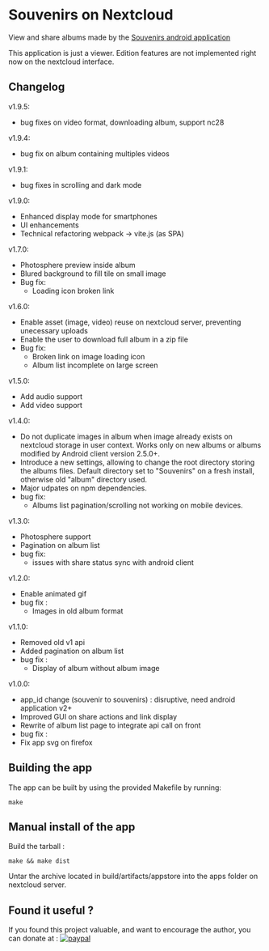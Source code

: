 # Souvenirs on Nextcloud

View and share albums made by the [Souvenirs android application](https://github.com/zorgluf/souvenirs-android)

This application is just a viewer. Edition features are not implemented right now on the nextcloud interface.

## Changelog

v1.9.5:
* bug fixes on video format, downloading album, support nc28

v1.9.4:
* bug fix on album containing multiples videos

v1.9.1:
* bug fixes in scrolling and dark mode

v1.9.0:
* Enhanced display mode for smartphones
* UI enhancements
* Technical refactoring webpack -> vite.js (as SPA)

v1.7.0:
* Photosphere preview inside album
* Blured background to fill tile on small image 
* Bug fix:
  * Loading icon broken link

v1.6.0:
* Enable asset (image, video) reuse on nextcloud server, preventing unecessary uploads
* Enable the user to download full album in a zip file
* Bug fix:
  * Broken link on image loading icon
  * Album list incomplete on large screen

v1.5.0:
* Add audio support
* Add video support

v1.4.0:
* Do not duplicate images in album when image already exists on nextcloud storage in user context. Works only on new albums or albums modified by Android client version 2.5.0+.
* Introduce a new settings, allowing to change the root directory storing the albums files. Default directory set to "Souvenirs" on a fresh install, otherwise old "album" directory used.
* Major udpates on npm dependencies.
* bug fix:
  * Albums list pagination/scrolling not working on mobile devices.

v1.3.0:
* Photosphere support
* Pagination on album list
* bug fix:
  * issues with share status sync with android client

v1.2.0:
* Enable animated gif
* bug fix :
  * Images in old album format

v1.1.0:
*  Removed old v1 api
*  Added pagination on album list
* bug fix :
  *  Display of album without album image

v1.0.0:
*  app_id change (souvenir to souvenirs) : disruptive, need android application v2+
*  Improved GUI on share actions and link display
*  Rewrite of album list page to integrate api call on front
*  bug fix :
  *  Fix app svg on firefox


## Building the app

The app can be built by using the provided Makefile by running:

    make

## Manual install of the app

Build the tarball :

    make && make dist

Untar the archive located in build/artifacts/appstore into the apps folder on nextcloud server.

## Found it useful ?

If you found this project valuable, and want to encourage the author, you can donate at :
[![paypal](https://www.paypalobjects.com/en_US/i/btn/btn_donateCC_LG.gif)](https://www.paypal.com/cgi-bin/webscr?cmd=_s-xclick&hosted_button_id=TRY8KXAN39KJL&source=url)

